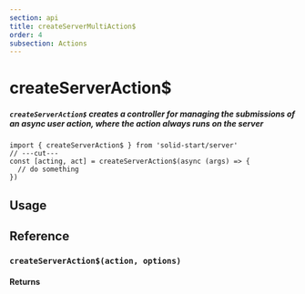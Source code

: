 ```yaml
---
section: api
title: createServerMultiAction$
order: 4
subsection: Actions
---
```


# createServerAction$

##### `createServerAction$` creates a controller for managing the submissions of an async user action, where the action always runs on the server

<div class="text-lg">

```tsx twoslash
import { createServerAction$ } from 'solid-start/server'
// ---cut---
const [acting, act] = createServerAction$(async (args) => {
  // do something
})
```

</div>

<table-of-contents></table-of-contents>

## Usage

## Reference

### `createServerAction$(action, options)`

#### Returns


